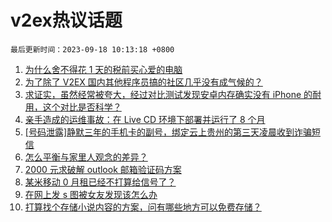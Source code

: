 # v2ex热议话题

`最后更新时间：2023-09-18 10:13:18 +0800`

1. [为什么舍不得花 1 天的税前买心爱的电脑](https://www.v2ex.com/t/974547)
1. [为了除了 V2EX 国内其他程序员搞的社区几乎没有成气候的？](https://www.v2ex.com/t/974675)
1. [求证实，虽然经常被夸大，经过对比测试发现安卓内存确实没有 iPhone 的耐用，这个对比是否科学？](https://www.v2ex.com/t/974608)
1. [亲手造成的运维事故：在 Live CD 环境下部署并运行了 8 个月](https://www.v2ex.com/t/974678)
1. [[号码泄露]静默三年的手机卡的副号，绑定云上贵州的第三天凌晨收到诈骗短信](https://www.v2ex.com/t/974527)
1. [怎么平衡与家里人观念的差异？](https://www.v2ex.com/t/974626)
1. [2000 元求破解 outlook 邮箱验证码方案](https://www.v2ex.com/t/974630)
1. [某米移动 0 月租已经不打算给信号了？](https://www.v2ex.com/t/974528)
1. [在网上发 s 图被女友发现该怎么办](https://www.v2ex.com/t/974708)
1. [打算找个存储小说内容的方案，问有哪些地方可以免费存储？](https://www.v2ex.com/t/974609)

